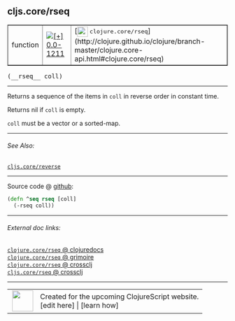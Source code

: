 ## cljs.core/rseq



 <table border="1">
<tr>
<td>function</td>
<td><a href="https://github.com/cljsinfo/cljs-api-docs/tree/0.0-1211"><img valign="middle" alt="[+] 0.0-1211" title="Added in 0.0-1211" src="https://img.shields.io/badge/+-0.0--1211-lightgrey.svg"></a> </td>
<td>
[<img height="24px" valign="middle" src="http://i.imgur.com/1GjPKvB.png"> <samp>clojure.core/rseq</samp>](http://clojure.github.io/clojure/branch-master/clojure.core-api.html#clojure.core/rseq)
</td>
</tr>
</table>


 <samp>
(__rseq__ coll)<br>
</samp>

---

Returns a sequence of the items in `coll` in reverse order in constant time.

Returns nil if `coll` is empty.

`coll` must be a vector or a sorted-map.



---


###### See Also:

[`cljs.core/reverse`](../cljs.core/reverse.md)<br>

---




Source code @ [github](https://github.com/clojure/clojurescript/blob/r2069/src/cljs/cljs/core.cljs#L1966-L1967):

```clj
(defn ^seq rseq [coll]
  (-rseq coll))
```

<!--
Repo - tag - source tree - lines:

 <pre>
clojurescript @ r2069
└── src
    └── cljs
        └── cljs
            └── <ins>[core.cljs:1966-1967](https://github.com/clojure/clojurescript/blob/r2069/src/cljs/cljs/core.cljs#L1966-L1967)</ins>
</pre>

-->

---



###### External doc links:

[`clojure.core/rseq` @ clojuredocs](http://clojuredocs.org/clojure.core/rseq)<br>
[`clojure.core/rseq` @ grimoire](http://conj.io/store/v1/org.clojure/clojure/1.7.0-beta3/clj/clojure.core/rseq/)<br>
[`clojure.core/rseq` @ crossclj](http://crossclj.info/fun/clojure.core/rseq.html)<br>
[`cljs.core/rseq` @ crossclj](http://crossclj.info/fun/cljs.core.cljs/rseq.html)<br>

---

 <table>
<tr><td>
<img valign="middle" align="right" width="48px" src="http://i.imgur.com/Hi20huC.png">
</td><td>
Created for the upcoming ClojureScript website.<br>
[edit here] | [learn how]
</td></tr></table>

[edit here]:https://github.com/cljsinfo/cljs-api-docs/blob/master/cljsdoc/cljs.core/rseq.cljsdoc
[learn how]:https://github.com/cljsinfo/cljs-api-docs/wiki/cljsdoc-files

<!--

This information was too distracting to show to readers, but I'll leave it
commented here since it is helpful to:

- pretty-print the data used to generate this document
- and show how to retrieve that data



The API data for this symbol:

```clj
{:description "Returns a sequence of the items in `coll` in reverse order in constant time.\n\nReturns nil if `coll` is empty.\n\n`coll` must be a vector or a sorted-map.",
 :return-type seq,
 :ns "cljs.core",
 :name "rseq",
 :signature ["[coll]"],
 :history [["+" "0.0-1211"]],
 :type "function",
 :related ["cljs.core/reverse"],
 :full-name-encode "cljs.core/rseq",
 :source {:code "(defn ^seq rseq [coll]\n  (-rseq coll))",
          :title "Source code",
          :repo "clojurescript",
          :tag "r2069",
          :filename "src/cljs/cljs/core.cljs",
          :lines [1966 1967]},
 :full-name "cljs.core/rseq",
 :clj-symbol "clojure.core/rseq"}

```

Retrieve the API data for this symbol:

```clj
;; from Clojure REPL
(require '[clojure.edn :as edn])
(-> (slurp "https://raw.githubusercontent.com/cljsinfo/cljs-api-docs/catalog/cljs-api.edn")
    (edn/read-string)
    (get-in [:symbols "cljs.core/rseq"]))
```

-->
